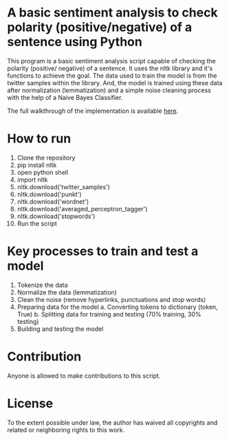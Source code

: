 # A basic sentiment analysis to check polarity (positive/negative) of a sentence using Python
This program is a basic sentiment analysis script capable of checking the polarity (positive/ negative) of a sentence. It uses the nltk library and it's functions to achieve the goal. The data used to train the model is from the twitter samples within the library. And, the model is trained using these data after normalization (lemmatization) and a simple noise cleaning process with the help of a Naive Bayes Classifier.

The full walkthrough of the implementation is available [here](https://www.digitalocean.com/community/tutorials/how-to-perform-sentiment-analysis-in-python-3-using-the-natural-language-toolkit-nltk).

# How to run

  1. Clone the repository
  2. pip install nltk
  3. open python shell
  4. import nltk
  5. nltk.download('twitter_samples')
  6. nltk.download('punkt')
  7. nltk.download('wordnet')
  8. nltk.download('averaged_perceptron_tagger')
  9. nltk.download('stopwords')
  10. Run the script
  
# Key processes to train and test a model

  1. Tokenize the data
  2. Normalize the data (lemmatization)
  3. Clean the noise (remove hyperlinks, punctuations and stop words)
  4. Preparing data for the model
    a. Converting tokens to dictionary (token, True)
    b. Splitting data for training and testing (70% training, 30% testing)
  5. Building and testing the model
  
# Contribution

Anyone is allowed to make contributions to this script. 

# License

To the extent possible under law, the author has waived all copyrights and related or neighboring rights to this work.
